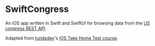 # SwiftCongress
An iOS app written in Swift and SwiftUI for browsing data from the [US congress REST API](https://api.congress.gov/). 

Adapted from [tundsdev](https://github.com/tunds)'s [iOS Take Home Test course](https://youtube.com/playlist?list=PLvUWi5tdh92yKhrDU_E04WtfbNO4wP1YH).
